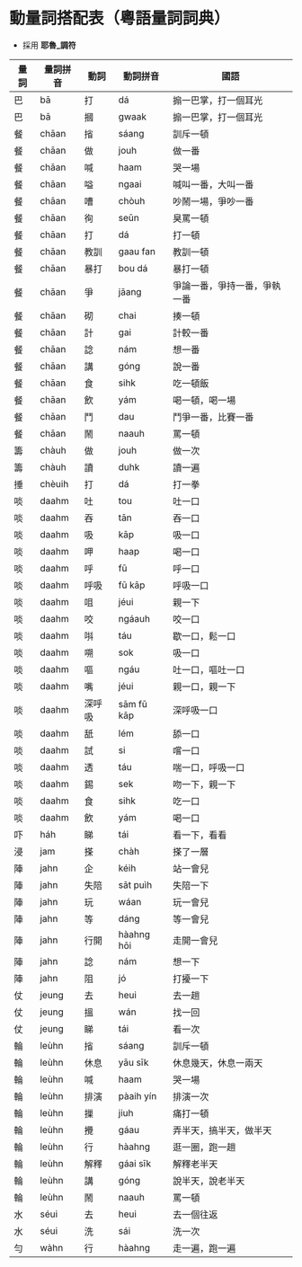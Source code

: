 # 動量詞搭配表（粵語量詞詞典）

* 採用 **耶魯_調符**

量詞 | 量詞拼音 | 動詞 | 動詞拼音 | 國語
--- | --- | --- | --- | ---
巴 | bā | 打 | dá | 搧一巴掌，打一個耳光
巴 | bā | 摑 | gwaak | 搧一巴掌，打一個耳光
餐 | chāan | 㨘 | sáang | 訓斥一頓
餐 | chāan | 做 | jouh | 做一番
餐 | chāan | 喊 | haam | 哭一場
餐 | chāan | 嗌 | ngaai | 喊叫一番，大叫一番
餐 | chāan | 嘈 | chòuh | 吵鬧一場，爭吵一番
餐 | chāan | 徇 | seūn | 臭罵一頓
餐 | chāan | 打 | dá | 打一頓
餐 | chāan | 教訓 | gaau fan | 教訓一頓
餐 | chāan | 暴打 | bou dá | 暴打一頓
餐 | chāan | 爭 | jāang | 爭論一番，爭持一番，爭執一番
餐 | chāan | 砌 | chai | 揍一頓
餐 | chāan | 計 | gai | 計較一番
餐 | chāan | 諗 | nám | 想一番
餐 | chāan | 講 | góng | 說一番
餐 | chāan | 食 | sihk | 吃一頓飯
餐 | chāan | 飲 | yám | 喝一頓，喝一場
餐 | chāan | 鬥 | dau | 鬥爭一番，比賽一番
餐 | chāan | 鬧 | naauh | 罵一頓
籌 | chàuh | 做 | jouh | 做一次
籌 | chàuh | 讀 | duhk | 讀一遍
捶 | chèuih | 打 | dá | 打一拳
啖 | daahm | 吐 | tou | 吐一口
啖 | daahm | 吞 | tān | 吞一口
啖 | daahm | 吸 | kāp | 吸一口
啖 | daahm | 呷 | haap | 喝一口
啖 | daahm | 呼 | fū | 呼一口
啖 | daahm | 呼吸 | fū kāp | 呼吸一口
啖 | daahm | 咀 | jéui | 親一下
啖 | daahm | 咬 | ngáauh | 咬一口
啖 | daahm | 唞 | táu | 歇一口，鬆一口
啖 | daahm | 嗍 | sok | 吸一口
啖 | daahm | 嘔 | ngáu | 吐一口，嘔吐一口
啖 | daahm | 嘴 | jéui | 親一口，親一下
啖 | daahm | 深呼吸 | sām fū kāp | 深呼吸一口
啖 | daahm | 舐 | lém | 舔一口
啖 | daahm | 試 | si | 嚐一口
啖 | daahm | 透 | táu | 喘一口，呼吸一口
啖 | daahm | 錫 | sek | 吻一下，親一下
啖 | daahm | 食 | sihk | 吃一口
啖 | daahm | 飲 | yám | 喝一口
吓 | háh | 睇 | tái | 看一下，看看
浸 | jam | 搽 | chàh | 搽了一層
陣 | jahn | 企 | kéih | 站一會兒
陣 | jahn | 失陪 | sāt puìh | 失陪一下
陣 | jahn | 玩 | wáan | 玩一會兒
陣 | jahn | 等 | dáng | 等一會兒
陣 | jahn | 行開 | hàahng hōi | 走開一會兒
陣 | jahn | 諗 | nám | 想一下
陣 | jahn | 阻 | jó | 打擾一下
仗 | jeung | 去 | heui | 去一趟
仗 | jeung | 搵 | wán | 找一回
仗 | jeung | 睇 | tái | 看一次
輪 | leùhn | 㨘 | sáang | 訓斥一頓
輪 | leùhn | 休息 | yāu sīk | 休息幾天，休息一兩天
輪 | leùhn | 喊 | haam | 哭一場
輪 | leùhn | 排演 | pàaih yín | 排演一次
輪 | leùhn | 摷 | jiuh | 痛打一頓
輪 | leùhn | 攪 | gáau | 弄半天，搞半天，做半天
輪 | leùhn | 行 | hàahng | 逛一圈，跑一趟
輪 | leùhn | 解釋 | gáai sīk | 解釋老半天
輪 | leùhn | 講 | góng | 說半天，說老半天
輪 | leùhn | 鬧 | naauh | 罵一頓
水 | séui | 去 | heui | 去一個往返
水 | séui | 洗 | sái | 洗一次
勻 | wàhn | 行 | hàahng | 走一遍，跑一遍
